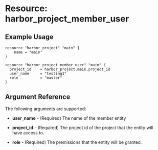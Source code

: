 # Resource: harbor_project_member_user

## Example Usage
```hcl
resource "harbor_project" "main" {
    name = "main"
}

resource "harbor_project_member_user" "main" {
  project_id    = harbor_project.main.project_id
  user_name     = "testing1"
  role          = "master"
}

```

## Argument Reference
The following arguments are supported:

* **user_name** - (Required) The name of the member entity

* **project_id** - (Required) The project id of the project that the entity will have access to.

* **role** - (Required) The premissions that the entity will be granted.
